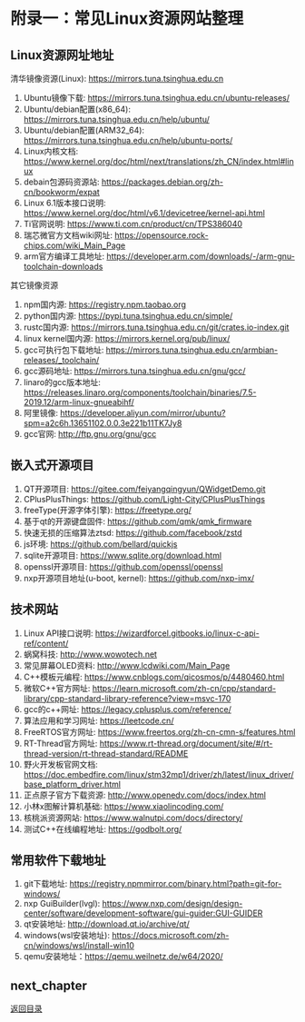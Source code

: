 # 附录一：常见Linux资源网站整理

## Linux资源网址地址

清华镜像资源(Linux): <https://mirrors.tuna.tsinghua.edu.cn>

1. Ubuntu镜像下载: <https://mirrors.tuna.tsinghua.edu.cn/ubuntu-releases/>
2. Ubuntu/debian配置(x86_64): <https://mirrors.tuna.tsinghua.edu.cn/help/ubuntu/>
3. Ubuntu/debian配置(ARM32_64): <https://mirrors.tuna.tsinghua.edu.cn/help/ubuntu-ports/>
4. Linux内核文档: <https://www.kernel.org/doc/html/next/translations/zh_CN/index.html#linux>
5. debain包源码资源站: <https://packages.debian.org/zh-cn/bookworm/expat>
6. Linux 6.1版本接口说明: <https://www.kernel.org/doc/html/v6.1/devicetree/kernel-api.html>
7. Ti官网说明: <https://www.ti.com.cn/product/cn/TPS386040>
8. 瑞芯微官方文档wiki网址: <https://opensource.rock-chips.com/wiki_Main_Page>
9. arm官方编译工具地址: <https://developer.arm.com/downloads/-/arm-gnu-toolchain-downloads>

其它镜像资源

1. npm国内源: <https://registry.npm.taobao.org>
2. python国内源: <https://pypi.tuna.tsinghua.edu.cn/simple/>
3. rustc国内源: <https://mirrors.tuna.tsinghua.edu.cn/git/crates.io-index.git>
4. linux kernel国内源: <https://mirrors.kernel.org/pub/linux/>
5. gcc可执行包下载地址: <https://mirrors.tuna.tsinghua.edu.cn/armbian-releases/_toolchain/>
6. gcc源码地址: <https://mirrors.tuna.tsinghua.edu.cn/gnu/gcc/>
7. linaro的gcc版本地址: <https://releases.linaro.org/components/toolchain/binaries/7.5-2019.12/arm-linux-gnueabihf/>
8. 阿里镜像: <https://developer.aliyun.com/mirror/ubuntu?spm=a2c6h.13651102.0.0.3e221b11TK7Jy8>
9. gcc官网: <http://ftp.gnu.org/gnu/gcc>

## 嵌入式开源项目

1. QT开源项目: <https://gitee.com/feiyangqingyun/QWidgetDemo.git>
2. CPlusPlusThings: <https://github.com/Light-City/CPlusPlusThings>
3. freeType(开源字体引擎): <https://freetype.org/>
4. 基于qt的开源键盘固件: <https://github.com/qmk/qmk_firmware>
5. 快速无损的压缩算法ztsd: <https://github.com/facebook/zstd>
6. js环境: <https://github.com/bellard/quickjs>
7. sqlite开源项目: <https://www.sqlite.org/download.html>
8. openssl开源项目: <https://github.com/openssl/openssl>
9. nxp开源项目地址(u-boot, kernel): <https://github.com/nxp-imx/>

## 技术网站

1. Linux API接口说明: <https://wizardforcel.gitbooks.io/linux-c-api-ref/content/>
2. 蜗窝科技: <http://www.wowotech.net>
3. 常见屏幕OLED资料: <http://www.lcdwiki.com/Main_Page>
4. C++模板元编程: <https://www.cnblogs.com/qicosmos/p/4480460.html>
5. 微软C++官方网址: <https://learn.microsoft.com/zh-cn/cpp/standard-library/cpp-standard-library-reference?view=msvc-170>
6. gcc的c++网址: <https://legacy.cplusplus.com/reference/>
7. 算法应用和学习网址: <https://leetcode.cn/>
8. FreeRTOS官方网址: <https://www.freertos.org/zh-cn-cmn-s/features.html>
9. RT-Thread官方网址: <https://www.rt-thread.org/document/site/#/rt-thread-version/rt-thread-standard/README>
10. 野火开发板官网文档: <https://doc.embedfire.com/linux/stm32mp1/driver/zh/latest/linux_driver/base_platform_driver.html>
11. 正点原子官方下载资源: <http://www.openedv.com/docs/index.html>
12. 小林x图解计算机基础: <https://www.xiaolincoding.com/>
13. 核桃派资源网站: <https://www.walnutpi.com/docs/directory/>
14. 测试C++在线编程地址: <https://godbolt.org/>

## 常用软件下载地址

1. git下载地址: <https://registry.npmmirror.com/binary.html?path=git-for-windows/>
2. nxp GuiBuilder(lvgl): <https://www.nxp.com/design/design-center/software/development-software/gui-guider:GUI-GUIDER>
3. qt安装地址: <http://download.qt.io/archive/qt/>
4. windows(wsl安装地址): <https://docs.microsoft.com/zh-cn/windows/wsl/install-win10>
5. qemu安装地址：<https://qemu.weilnetz.de/w64/2020/>

## next_chapter

[返回目录](../README.md)
